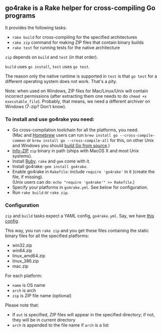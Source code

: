 ﻿## go4rake is a Rake helper for cross-compiling Go programs

It provides the following tasks:

* `rake build` for cross-compiling for the specified architectures
* `rake zip` command for making ZIP files that contain binary builds
* `rake test` for running tests for the native architecture

`zip` depends on `build` and `test` (in that order).

`build` uses `go install`, `test` uses `go test`.

The reason only the native runtime is supported in `test` is that `go test` for a different operating system does not work. That's a pity.

Note: when used on Windows, ZIP files for Mac/Linux/Unix will contain
incorrect permissions (after extracting them one needs to do `chmod +x
executable_file`). Probably, that means, we need a different archiver
on Windows (7-zip? Don't know).

### To install and use go4rake you need:

* Go cross-compilation toolchain for all the platforms, you need.  
  (Mac and [Homebrew](http://brew.sh/) users can run `brew install go --cross-compile-common`
  or `brew install go --cross-compile-all` for this, on other Unix and Windows you should
  [build Go from source](http://dave.cheney.net/2013/07/09/an-introduction-to-cross-compilation-with-go-1-1).)
* [Info-ZIP](http://www.info-zip.org/Zip.html) `zip` binary in path
  (ships with MacOS X and most Unix systems).
* Install [Ruby](https://www.ruby-lang.org). `rake` and `gem` come with it.
* Install go4rake: `gem install go4rake`.
* Enable go4rake in `Rakefile`: include `require 'go4rake'` in it (create the file, if missing).  
  (Unix users can do: `echo "require 'go4rake'" >> Rakefile`.)
* Specify your platforms in `go4rake.yml`. See below for configuration.
* Run `rake build` or `rake zip`.

### Configuration

`zip` and `build` tasks expect a YAML config, `go4rake.yml`. Say, we
have [this config](https://github.com/chillum/httpstress-go/blob/master/go4rake.yml).

This way, you run `rake zip` and you get these files containing the static binary files for all the specified platforms:

* win32.zip
* win64.zip
* linux_amd64.zip
* linux_386.zip
* mac.zip

For each platform:

* `name` is OS name
* `arch` is arch
* `zip` is ZIP file name (optional)

Please note that:

* If `out` is specified, ZIP files will appear in the specified
  directory; if not, they will be in current directory
* `arch` is appended to the file name if `arch` is a list
